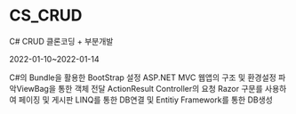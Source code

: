 # CS_CRUD
C# CRUD 클론코딩 + 부분개발

2022-01-10~2022-01-14

C#의 Bundle을 활용한 BootStrap 설정 
ASP.NET MVC 웹앱의 구조 및 환경설정 파악ViewBag을 통한 객체 전달
ActionResult Controller의 요청
Razor 구문를 사용하여 페이징 및 게시판
LINQ를 통한 DB연결 및 Entitiy Framework를 통한 DB생성
